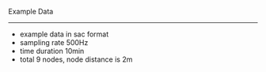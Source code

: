 Example Data
***
* example data in sac format 
* sampling rate 500Hz
* time duration 10min
* total 9 nodes, node distance is 2m
